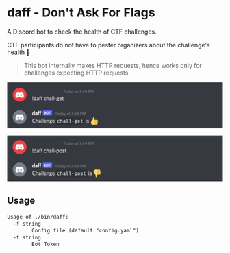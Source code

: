 # daff - Don't Ask For Flags

A Discord bot to check the health of CTF challenges.

CTF participants do not have to pester organizers about the challenge's health :rocket:

> This bot internally makes HTTP requests, hence works only for challenges expecting HTTP requests.

![up](https://github.com/shreyas-sriram/daff/blob/main/docs/up.png)

![down](https://github.com/shreyas-sriram/daff/blob/main/docs/down.png)

## Usage

```
Usage of ./bin/daff:
  -f string
    	Config file (default "config.yaml")
  -t string
    	Bot Token
```
